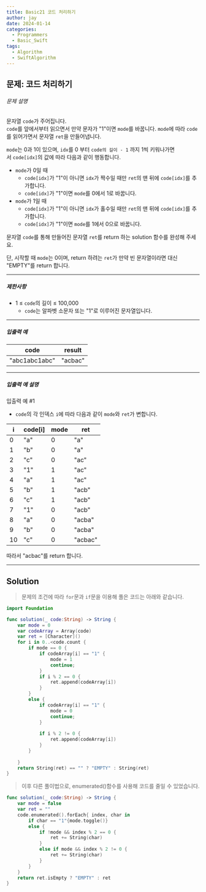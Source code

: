 ```yaml
---
title: Basic21 코드 처리하기
author: jay
date: 2024-01-14
categories:
  - Programmers
  - Basic_Swift
tags:
  - Algorithm
  - SwiftAlgorithm
---
```

## 문제: 코드 처리하기
###### 문제 설명

문자열 `code`가 주어집니다.  
`code`를 앞에서부터 읽으면서 만약 문자가 "1"이면 `mode`를 바꿉니다. `mode`에 따라 `code`를 읽어가면서 문자열 `ret`을 만들어냅니다.

`mode`는 0과 1이 있으며, `idx`를 0 부터 `code의 길이 - 1` 까지 1씩 키워나가면서 `code[idx]`의 값에 따라 다음과 같이 행동합니다.

- `mode`가 0일 때 
    - `code[idx]`가 "1"이 아니면 `idx`가 짝수일 때만 `ret`의 맨 뒤에 `code[idx]`를 추가합니다.
    - `code[idx]`가 "1"이면 `mode`를 0에서 1로 바꿉니다.
- `mode`가 1일 때
    - `code[idx]`가 "1"이 아니면 `idx`가 홀수일 때만 `ret`의 맨 뒤에 `code[idx]`를 추가합니다.
    - `code[idx]`가 "1"이면 `mode`를 1에서 0으로 바꿉니다.

문자열 `code`를 통해 만들어진 문자열 `ret`를 return 하는 solution 함수를 완성해 주세요.

단, 시작할 때 `mode`는 0이며, return 하려는 `ret`가 만약 빈 문자열이라면 대신 "EMPTY"를 return 합니다.

---

##### 제한사항

- 1 ≤ `code`의 길이 ≤ 100,000
    - `code`는 알파벳 소문자 또는 "1"로 이루어진 문자열입니다.

---

##### 입출력 예

|code|result|
|---|---|
|"abc1abc1abc"|"acbac"|

---

##### 입출력 예 설명

입출력 예 #1

- `code`의 각 인덱스 `i`에 따라 다음과 같이 `mode`와 `ret`가 변합니다.

|i|code[i]|mode|ret|
|---|---|---|---|
|0|"a"|0|"a"|
|1|"b"|0|"a"|
|2|"c"|0|"ac"|
|3|"1"|1|"ac"|
|4|"a"|1|"ac"|
|5|"b"|1|"acb"|
|6|"c"|1|"acb"|
|7|"1"|0|"acb"|
|8|"a"|0|"acba"|
|9|"b"|0|"acba"|
|10|"c"|0|"acbac"|

따라서 "acbac"를 return 합니다.

---

## Solution

> 문제의 조건에 따라 `for`문과 `if`문을 이용해 풀은 코드는 아래와 같습니다.

```swift
import Foundation

func solution(_ code:String) -> String {
    var mode = 0
    var codeArray = Array(code)
    var ret = [Character]()
    for i in 0..<code.count {
        if mode == 0 {
            if codeArray[i] == "1" {
                mode = 1
                continue;
            }
            if i % 2 == 0 {
                ret.append(codeArray[i])
            }
        } 
        else {
            if codeArray[i] == "1" {
                mode = 0
                continue;
            }
            
            if i % 2 != 0 {
                ret.append(codeArray[i])
            }
        }
    
    }
    return String(ret) == "" ? "EMPTY" : String(ret)
}
```

> 이후 다른 풀이법으로, enumerated()함수를 사용해 코드를 줄일 수 있었습니다.

```swift
func solution(_ code:String) -> String {
	var mode = false
	var ret = ""
	code.enumerated().forEach{ index, char in
		if char == "1"{mode.toggle()}
		else {
			if !mode && index % 2 == 0 {
				ret += String(char)
			}
			else if mode && index % 2 != 0 {
				ret += String(char)
			}
		}
    }    
    return ret.isEmpty ? "EMPTY" : ret
}
```

